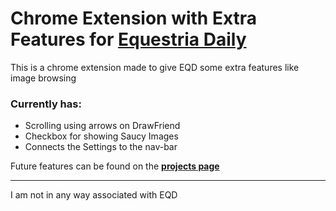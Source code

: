 # Chrome Extension with Extra Features for [Equestria Daily](http://www.equestriadaily.com/)
This is a chrome extension made to give EQD some extra features like image browsing

### Currently has:
* Scrolling using arrows on DrawFriend
* Checkbox for showing Saucy Images
* Connects the Settings to the nav-bar

Future features can be found on the [**projects page**](https://github.com/rakusan2/EQDExtaChromeExtension/projects/1)

***

I am not in any way associated with EQD